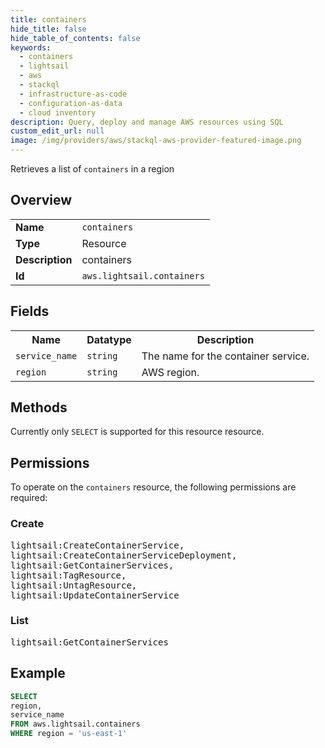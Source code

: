 ```yaml
---
title: containers
hide_title: false
hide_table_of_contents: false
keywords:
  - containers
  - lightsail
  - aws
  - stackql
  - infrastructure-as-code
  - configuration-as-data
  - cloud inventory
description: Query, deploy and manage AWS resources using SQL
custom_edit_url: null
image: /img/providers/aws/stackql-aws-provider-featured-image.png
---
```

Retrieves a list of <code>containers</code> in a region

## Overview
<table><tbody>
<tr><td><b>Name</b></td><td><code>containers</code></td></tr>
<tr><td><b>Type</b></td><td>Resource</td></tr>
<tr><td><b>Description</b></td><td>containers</td></tr>
<tr><td><b>Id</b></td><td><code>aws.lightsail.containers</code></td></tr>
</tbody></table>

## Fields
<table><tbody>
<tr><th>Name</th><th>Datatype</th><th>Description</th></tr>
<tr><td><code>service_name</code></td><td><code>string</code></td><td>The name for the container service.</td></tr>
<tr><td><code>region</code></td><td><code>string</code></td><td>AWS region.</td></tr>

</tbody></table>

## Methods
Currently only <code>SELECT</code> is supported for this resource resource.

## Permissions

To operate on the <code>containers</code> resource, the following permissions are required:

### Create
<pre>
lightsail:CreateContainerService,
lightsail:CreateContainerServiceDeployment,
lightsail:GetContainerServices,
lightsail:TagResource,
lightsail:UntagResource,
lightsail:UpdateContainerService</pre>

### List
<pre>
lightsail:GetContainerServices</pre>


## Example
```sql
SELECT
region,
service_name
FROM aws.lightsail.containers
WHERE region = 'us-east-1'
```
